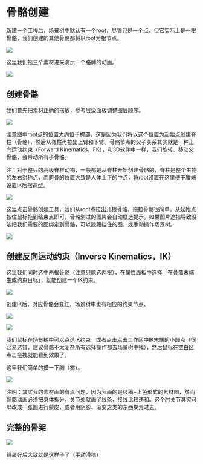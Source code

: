 # 骨骼创建

新建一个工程后，场景树中默认有一个root，尽管只是一个点，但它实际上是一根骨骼，我们创建的其他骨骼都将以root为根节点。

![](res/1.png)

这里我们拖三个素材进来演示一个胳膊的动画。

![](res/2.png)

## 创建骨骼

我们首先把素材正确的摆放，参考层级面板调整图层顺序。

![](res/3.png)

注意图中root点的位置大约位于胯部，这是因为我们将以这个位置为起始点创建脊柱（骨骼），然后从脊柱再拉出上臂和下臂。骨骼节点的父子关系其实就是一种正向运动约束（Forward Kinematics，FK），和3D软件中一样，我们旋转、移动父骨骼，会带动所有子骨骼。

注：对于整只的高级脊椎动物，一般都是从脊柱开始创建骨骼的，脊柱是整个生物的左右对称点，而胯骨的位置大致是人体上下的中点，将root设置在这里便于肢端设置IK后摆造型。

![](res/4.png)

这里点击骨骼创建工具，我们从root点拉出几根骨骼，拖拉骨骼很简单，从起始点按住鼠标拖到结束点即可，骨骼划过的图片会自动框选提示。如果图片遮挡导致没法把我们需要的图绑定到骨骼，可以隐藏挡住的图，或手动操作场景树。

![](res/5.png)

## 创建反向运动约束（Inverse Kinematics，IK）

这里我们同时选中两根骨骼（注意只能选两根），在属性面板中选择「在骨骼末端生成约束目标」，就能创建一个IK约束。

![](res/6.png)

创建IK后，对应骨骼会变红，场景树中也有相应的约束节点。

![](res/7.png)

![](res/8.png)

我们鼠标在场景树中可以点选IK约束，或者点击点击工作区中IK末端的小圆点（很容易选错，建议骨骼不太复杂所有选择操作都去场景树中找），然后鼠标在空白区点击拖拽就能看到效果了。

这里我们简单的摸一下胸（雾）。

![](res/9.png)

注明：其实我的素材画的有点问题，因为我画的是线稿+上色形式的素材图，然而骨骼动画必须把身体拆分，关节处就画了线条，接线比较违和。这个肘关节其实可以改成一张图进行蒙皮，或者用阴影、渐变之类的东西糊弄过去。

## 完整的骨架

![](res/10.png)

组装好后大致就是这样子了（手动滑稽）
